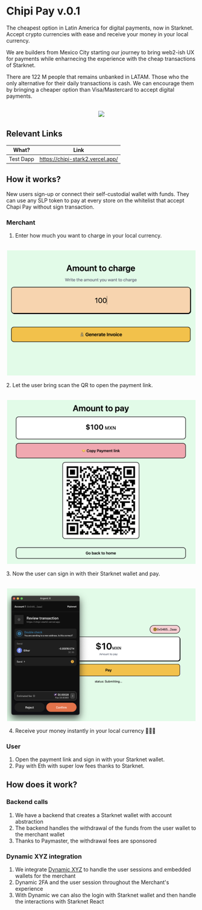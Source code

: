 # Chipi Pay v.0.1
The cheapest option in Latin America for digital payments, now in Starknet. Accept crypto currencies with ease and receive your money in your local currency.

We are builders from Mexico City starting our journey to bring web2-ish UX for payments while enharnecing the experience with the cheap transactions of Starknet.

There are 122 M people that remains unbanked in LATAM. Those who the only alternative for their daily transactions is cash. We can encourage them by bringing a cheaper option than Visa/Mastercard to accept digital payments.


<p align="center">
    <br>
    <img src="https://raw.githubusercontent.com/robertoyamanaka/chipi-pay/main/public/chipi-pay-logo.png?token=GHSAT0AAAAAACGPPSDEENXQN3IEBA46UU5QZTYGJWA" width="500"/>
    <br>
<p>

## Relevant Links

| What? | Link |
|---|---|
| Test Dapp | https://chipi-stark2.vercel.app/


## How it works?
New users sign-up or connect their self-custodial wallet with funds. They can use any SLP token to pay at every store on the whitelist that accept Chapi Pay without sign transaction. 

### Merchant
1. Enter how much you want to charge in your local currency. 
<p align="center">
    <br>
    <img src="public/charge.png" width="500"/>
    <br>
<p>
2. Let the user bring scan the QR to open the payment link. 
<p align="center">
    <br>
    <img src="public/charge-qr.png" width="500"/>
    <br>
<p>
3. Now the user can sign in with their Starknet wallet and pay.
<p align="center">
    <br>
    <img src="public/pay.png" width="500"/>
    <br>
<p>

4. Receive your money instantly in your local currency 🎉🎉🎉


### User
1. Open the payment link and sign in with your Starknet wallet.
2. Pay with Eth with super low fees thanks to Starknet.

## How does it work?

### Backend calls
1. We have a backend that creates a Starknet wallet with account abstraction
2. The backend handles the withdrawal of the funds from the user wallet to the merchant wallet
3. Thanks to Paymaster, the withdrawal fees are sponsored

### Dynamic XYZ integration
1. We integrate [Dynamic XYZ](https://app.dynamic.xyz/) to handle the user sessions and embedded wallets for the merchant
2. Dynamic 2FA and the user session throughout the Merchant's experience
3. With Dynamic we can also the login with Starknet wallet and then handle the interactions with Starknet React


